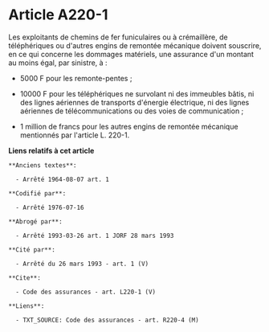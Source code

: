 # Article A220-1

Les exploitants de chemins de fer funiculaires ou à crémaillère, de téléphériques ou d'autres engins de remontée mécanique
doivent souscrire, en ce qui concerne les dommages matériels, une assurance d'un montant au moins égal, par sinistre, à :

- 5000 F pour les remonte-pentes ;

- 10000 F pour les téléphériques ne survolant ni des immeubles bâtis, ni des lignes aériennes de transports d'énergie
électrique, ni des lignes aériennes de télécommunications ou des voies de communication ;

- 1 million de francs pour les autres engins de remontée mécanique mentionnés par l'article L. 220-1.

**Liens relatifs à cet article**

	**Anciens textes**:

	  - Arrêté 1964-08-07 art. 1

	**Codifié par**:

	  - Arrêté 1976-07-16

	**Abrogé par**:

	  - Arrêté 1993-03-26 art. 1 JORF 28 mars 1993

	**Cité par**:

	  - Arrêté du 26 mars 1993 - art. 1 (V)

	**Cite**:

	  - Code des assurances - art. L220-1 (V)

	**Liens**:

	  - TXT_SOURCE: Code des assurances - art. R220-4 (M)
